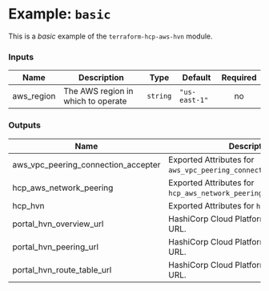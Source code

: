 # Example: `basic`

This is a _basic_ example of the `terraform-hcp-aws-hvn` module.

<!-- BEGIN_TF_DOCS -->
### Inputs

| Name | Description | Type | Default | Required |
|------|-------------|------|---------|:--------:|
| aws_region | The AWS region in which to operate | `string` | `"us-east-1"` | no |

### Outputs

| Name | Description |
|------|-------------|
| aws_vpc_peering_connection_accepter | Exported Attributes for `aws_vpc_peering_connection_accepter.main`. |
| hcp_aws_network_peering | Exported Attributes for `hcp_aws_network_peering.main`. |
| hcp_hvn | Exported Attributes for `hcp_hvn.main`. |
| portal_hvn_overview_url | HashiCorp Cloud Platform HVN Overview URL. |
| portal_hvn_peering_url | HashiCorp Cloud Platform HVN Peering URL. |
| portal_hvn_route_table_url | HashiCorp Cloud Platform HVN Route Table URL. |
<!-- END_TF_DOCS -->
